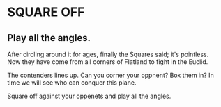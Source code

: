 # SQUARE OFF  
## Play all the angles.  

After circling around it for ages, finally the Squares said; it's pointless.  
Now they have come from all corners of Flatland to fight in the Euclid. 

The contenders lines up. 
Can you corner your oppnent? Box them in? 
In time we will see who can conquer this plane. 

Square off against your oppenets and play all the angles.




